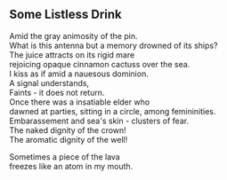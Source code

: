 Some Listless Drink
-------------------
Amid the gray animosity of the pin.  
What is this antenna but a memory drowned of its ships?  
The juice attracts on its rigid mare  
rejoicing opaque cinnamon cactuss over the sea.  
I kiss as if amid a nauesous dominion.  
A signal understands,  
Faints - it does not return.  
Once there was a insatiable elder who  
dawned at parties, sitting in a circle, among femininities.  
Embarassement and sea's skin - clusters of fear.  
The naked dignity of the crown!  
The aromatic dignity of the well!  
  
Sometimes a piece of the lava  
freezes like an atom in my mouth.  
